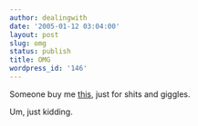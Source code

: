 ```yaml
---
author: dealingwith
date: '2005-01-12 03:04:00'
layout: post
slug: omg
status: publish
title: OMG
wordpress_id: '146'
---
```


Someone buy me [this][1], just for shits and giggles.


Um, just kidding.

   [1]: http://www.pick-me.com/specialeffects/firebible.htm

